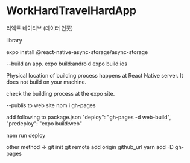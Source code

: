 # WorkHardTravelHardApp

리엑트 네이티브 (데이터 인풋)

library

expo install @react-native-async-storage/async-storage

--build an app.
expo build:android
expo build:ios

Physical location of building process happens at React Native server. It does not build on your machine.

check the building process at the expo site.

--publis to web site
npm i gh-pages

add following to package.json
"deploy": "gh-pages -d web-build",
"predeploy": "expo build:web"

npm run deploy

other method ->
git init
git remote add origin github_url
yarn add -D gh-pages
